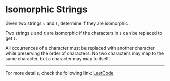 <h1>Isomorphic Strings</h1>

<p>Given two strings <code>s</code> and <code>t</code>, determine if they are isomorphic.</p>

<p>Two strings <code>s</code> and <code>t</code> are isomorphic if the characters in <code>s</code> can be replaced to get <code>t</code>.</p>

<p>All occurrences of a character must be replaced with another character while preserving the order of characters. No two characters may map to the same character, but a character may map to itself.</p>

<hr>
<p>For more details, check the following link: <a href="https://leetcode.com/problems/isomorphic-strings/">LeetCode</a></p>




